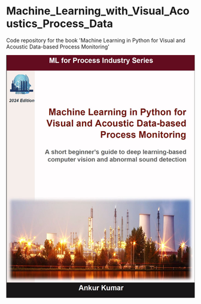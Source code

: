# Machine_Learning_with_Visual_Acoustics_Process_Data

Code repository for the book 'Machine Learning in Python for Visual and Acoustic Data-based Process Monitoring'

![](/BookCover.JPG)
